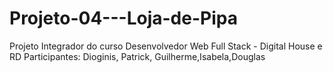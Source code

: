 # Projeto-04---Loja-de-Pipa
Projeto Integrador do curso Desenvolvedor Web Full Stack - Digital House e RD
Participantes:
Dioginis, Patrick, Guilherme,Isabela,Douglas
